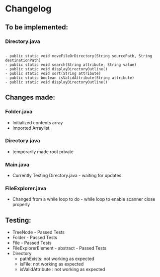 # Changelog

## To be implemented:
### Directory.java
```

- public static void moveFileOrDirectory(String sourcePath, String destinationPath)
- public static void search(String attribute, String value)
- public static void displayDirectoryOutline()
- public static void sort(String attribute)
- public static boolean isValidAttribute(String attribute)
- public static void displayDirectoryOutline()
```

## Changes made:
### Folder.java
- Initialized contents array
- Imported Arraylist

### Directory.java
- temporarily made root private

### Main.java
- Currently Testing Directory.java - waiting for updates

### FileExplorer.java
- Changed from a while loop to do - while loop to enable scanner close properly


## Testing:

- TreeNode - Passed Tests
- Folder - Passed Tests
- File - Passed Tests
- FileExplorerElement - abstract - Passed Tests
- Directory
  - pathExists: not working as expected
  - isFile: not working as expected
  - isValidAttribute : not working as expected
